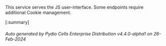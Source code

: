 






This service serves the JS user-interface. Some endpoints require additional Cookie management.

[:summary]

###### Auto generated by Pydio Cells Enterprise Distribution v4.4.0-alpha1 on 26-Feb-2024
